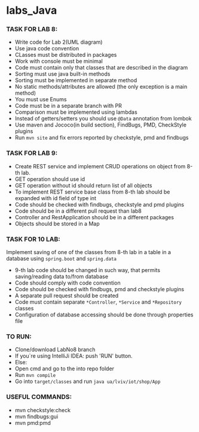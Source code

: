 # labs_Java

### TASK FOR LAB 8:
 - Write code for Lab 2(UML diagram)
 - Use java code convention
 - CLasses must be distributed in packages
 - Work with console must be minimal
 - Code must contain only that classes that are described in the diagram
 - Sorting must use java built-in methods
 - Sorting must be implemented in separate method
 - No static methods/attributes are allowed (the only exception is a main method)
 - You must use Enums
 - Code must be in a separate branch with PR
 - Comparison must be implemented using lambdas
 - Instead of getters/setters you should use `@Data` annotation from lombok
 - Use maven and Jococo(in build section), FindBugs, PMD, CheckStyle plugins
 - Run `mvn site` and fix errors reported by checkstyle, pmd and findbugs
 
### TASK FOR LAB 9:

+ Create REST service and implement CRUD operations on object from 8-th lab.
+ GET operation should use id
+ GET operation without id should return list of all objects
+ To implement REST service base class from 8-th lab should be expanded with id field of type int
+ Code should be checked with findbugs, checkstyle and pmd plugins
+ Code should be in a different pull request than lab8
+ Controller and RestApplication should be in a different packages
+ Objects should be stored in a Map


### TASK FOR 10 LAB:
Implement saving of one of the classes from 8-th lab in a table in a database using `spring.boot` and `spring.data`
 - 9-th lab code should be changed in such way, that permits saving/reading data to/from database
 - Code should comply with code convention
 - Code should be checked with findbugs, pmd and checkstyle plugins
 - A separate pull request should be created
 - Code must contain separate `*Controller`, `*Service` and `*Repository` classes
 - Configuration of database accessing should be done through properties file



### TO RUN:
 - Clone/download LabNo8 branch
 - If you`re using IntelliJi IDEA: push 'RUN' button. 
 - Else:
 - Open cmd and go to the into repo folder
 - Run `mvn compile`
 - Go into `target/classes` and run `java ua/lviv/iot/shop/App` 
 
 ### USEFUL COMMANDS:
- mvn checkstyle:check
- mvn findbugs:gui
- mvn pmd:pmd

